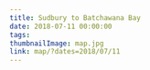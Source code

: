 ```yaml
---
title: Sudbury to Batchawana Bay
date: 2018-07-11 00:00:00
tags:
thumbnailImage: map.jpg
link: map/?dates=2018/07/11
---
```

<!-- excerpt -->
